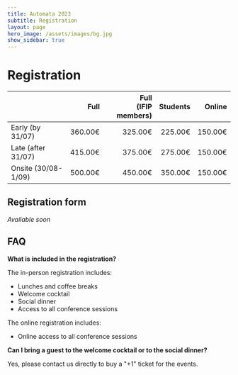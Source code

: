 ```yaml
---
title: Automata 2023
subtitle: Registration
layout: page
hero_image: /assets/images/bg.jpg
show_sidebar: true
---
```


# Registration

|                    |    Full | Full <br> (IFIP members) | Students |  Online |
|--------------------|--------:|-------------------------:|---------:|--------:|
| Early (by 31/07)   | 360.00€ |                  325.00€ |  225.00€ | 150.00€ |
| Late (after 31/07) | 415.00€ |                  375.00€ |  275.00€ | 150.00€ |
| Onsite (30/08-1/09) | 500.00€ |                  450.00€ |  350.00€ | 150.00€ |

## Registration form

_Available soon_

## FAQ

**What is included in the registration?**

The in-person registration includes:

- Lunches and coffee breaks
- Welcome cocktail
- Social dinner
- Access to all conference sessions

The online registration includes:

- Online access to all conference sessions


**Can I bring a guest to the welcome cocktail or to the social dinner?**

Yes, please contact us directly to buy a "+1" ticket for the events.
